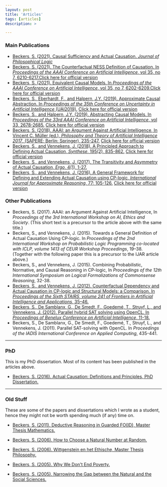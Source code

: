 ```yaml
---
layout: post
title: 'Articles'
tags: [articles]
description: >

---
```


### Main Publications

* [Beckers, S. (2021). Causal Sufficiency and Actual Causation. _Journal of Philosophical Logic_](https://link.springer.com/article/10.1007/s10992-021-09601-z)
* [Beckers, S. (2021). The Counterfactual NESS Definition of Causation. In _Proceedings of the AAAI Conference on Artificial Intelligence_, vol 35, no 7, 6210-6217.](https://arxiv.org/abs/2012.05123)[Click here for official version](https://ojs.aaai.org/index.php/AAAI/article/view/16772)
* [Beckers, S. (2021). Equivalent Causal Models. In _Proceedings of the AAAI Conference on Artificial Intelligence_, vol 35, no 7, 6202-6209.](https://arxiv.org/abs/2012.05603)[Click here for official version](https://ojs.aaai.org/index.php/AAAI/article/view/16771)
* [Beckers, S., Eberhardt, F., and Halpern, J.Y. (2019). Approximate Causal Abstraction. In _Proceedings of the 35th Conference on Uncertainty in Artificial Intelligence_ (UAI2019).](https://arxiv.org/abs/1906.11583) [Click here for official version](https://www.ncbi.nlm.nih.gov/pmc/articles/PMC6779476/)
* [Beckers, S., and Halpern, J.Y. (2019). Abstracting Causal Models. In _Proceedings of the 33rd AAAI Conference on Artificial Intelligence_, vol 33, 2678-2685.](https://arxiv.org/abs/1812.03789) [Click here for official version](https://www.aaai.org/ojs/index.php/AAAI/article/view/4117)
* [Beckers, S. (2018). AAAI: an Argument Against Artificial Intelligence, In Vincent C. Müller (ed.), _Philosophy and Theory of Artificial Intelligence 2017_, (SAPERE; Berlin: Springer), 235-247.](/website/sander/articles/AAAI-preprint.pdf) [Click here for official version](https://www.springer.com/us/book/9783319964478)
* [Beckers, S., and Vennekens, J. (2018). A Principled Approach to Defining Actual Causation, _Synthese_, 195(2), 835-862.](/website/sander/articles/synthese-principled.pdf) [Click here for official version](http://link.springer.com/article/10.1007/s11229-016-1247-1)
* [Beckers, S., and Vennekens, J. (2017). The Transitivity and Asymmetry of Actual Causation, _Ergo_, 4(1), 1-27.](/website/sander/articles/ergo-transitivity.pdf)
* [Beckers, S., and Vennekens, J. (2016). A General Framework for Defining and Extending Actual Causation using CP-logic, _International Journal for Approximate Reasoning_, 77: 105-126.](/website/sander/articles/ijar-cplogic.pdf) [Click here for official version](http://www.sciencedirect.com/science/article/pii/S0888613X16300779)

### Other Publications

* Beckers, S. (2017). AAAI: an Argument Against Artificial Intelligence, In _Proceedings of the 3rd International Workshop on AI, Ethics and Society_. 
(This short text is a precursor to the article above with the same title.)
* Beckers, S., and Vennekens, J. (2015). Towards a General Definition of Actual Causation Using CP-logic. In _Proceedings of the 2nd International Workshop on Probabilistic Logic Programming co-located with ICLP, volume 1413 of CEUR Workshop Proceedings_, 19–38.
(Together with the following paper this is a precursor to the IJAR article above.) 
* Beckers, S., and Vennekens, J. (2015). Combining Probabilistic, Normative, and Causal Reasoning in CP-logic, In _Proceedings of the 12th International Symposium on Logical Formalizations of Commonsense Reasoning_, 32-38. 
* [Beckers, S., and Vennekens, J. (2012). Counterfactual Dependency and Actual Causation in CP-logic and Structural Models: a Comparison. In _Proceedings of the Sixth STAIRS, volume 241 of Frontiers in Artificial Intelligence and Applications_, 35–46.](/website/sander/articles/Stairs-officialversion.pdf)
* [Beckers, S., De Samblanx, G., De Smedt, F., Goedemé, T., Struyf, L., and Vennekens, J. (2012). Parallel hybrid SAT solving using OpenCL. In _Proceedings of Benelux Conference on Artificial Intelligence_, 11-18.](/website/sander/articles/bnaic-satsolver.pdf)
* Beckers, S., De Samblanx, G., De Smedt, F., Goedemé, T., Struyf, L., and Vennekens, J. (2011). Parallel SAT-solving with OpenCL. In _Proceedings of the IADIS International Conference on Applied Computing_, 435-441.


***

### PhD

This is my PhD dissertation. Most of its content has been published in the articles above.

* [Beckers, S. (2016). Actual Causation: Definitions and Principles, PhD Dissertation. ](/website/sander/articles/phd-Official.pdf)

***

### Old Stuff

These are some of the papers and dissertations which I wrote as a student, hence they might not be worth spending much (if any) time on.

* [Beckers, S. (2011). Deductive Reasoning in Guarded FO(ID), Master Thesis Mathematics.](/website/sander/articles/old/masterthesismathematics.pdf)

* [Beckers, S. (2006). How to Choose a Natural Number at Random.](/website/sander/articles/old/choosenaturalnumber.pdf)

* [Beckers, S. (2006). Wittgenstein en het Ethische, Master Thesis Philosophy.](/website/sander/articles/old/masterthesisphilosophy.pdf)

* [Beckers, S. (2005). Why We Don't End Poverty.](/website/sander/articles/old/endofpoverty.pdf)

* [Beckers, S. (2005). Narrowing the Gap between the Natural and the Social Sciences.](/website/sander/articles/old/narrowingthegap.pdf)







